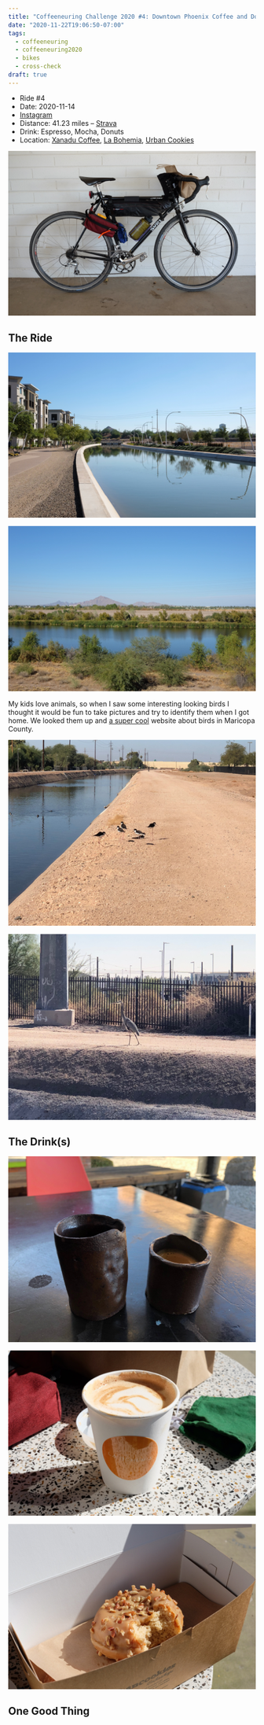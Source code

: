 ```yaml
---
title: "Coffeeneuring Challenge 2020 #4: Downtown Phoenix Coffee and Donuts"
date: "2020-11-22T19:06:50-07:00"
tags:
  - coffeeneuring
  - coffeeneuring2020
  - bikes
  - cross-check
draft: true
---
```


- Ride #4
- Date: 2020-11-14
- [Instagram](https://www.instagram.com/p/CHmEs88poAl/)
- Distance: 41.23 miles – [Strava](https://www.strava.com/activities/4338377664)
- Drink: Espresso, Mocha, Donuts
- Location: [Xanadu Coffee](https://www.instagram.com/xanadu.coffee/), [La Bohemia](https://www.instagram.com/labohemiaphx/), [Urban Cookies](https://www.instagram.com/urban_cookies/)

![bike](../images/coffeeneuring/2020/ride-4/bike.jpg)

## The Ride

![](../images/coffeeneuring/2020/ride-4/canal.jpg)

![](../images/coffeeneuring/2020/ride-4/camelback.jpg)

My kids love animals, so when I saw some interesting looking birds I thought it would be fun to take pictures and try to identify them when I got home. We looked them up and [a super cool](http://www.birderfrommaricopa.com) website about birds in Maricopa County.

![A flock of Black Necked Stilts](../images/coffeeneuring/2020/ride-4/black-necked-stilt.jpg)

![A Great Blue Heron](../images/coffeeneuring/2020/ride-4/great-blue-heron.jpg)

## The Drink(s)

![](../images/coffeeneuring/2020/ride-4/xanadu-espresso.jpg)

![](../images/coffeeneuring/2020/ride-4/mocha.jpg)

![](../images/coffeeneuring/2020/ride-4/maple-donut.jpg)

## One Good Thing

